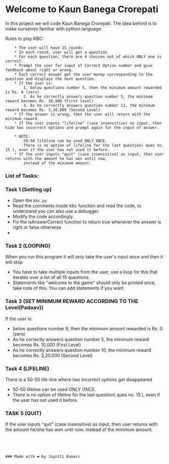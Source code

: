 # Welcome to Kaun Banega Crorepati



  In this project we will code Kaun Banega Crorepati. The idea behind is to make ourselves familiar with python language. 
  
   Rules to play KBC:
   
        * The user will have 15 rounds
        * In each round, user will get a question
        * For each question, there are 4 choices out of which ONLY one is correct.
        * Prompt the user for input of Correct Option number and give feedback about right or wrong.
        * Each correct answer get the user money corresponding to the question and displays the next question.
        * If the user is:
            1. below questions number 5, then the minimum amount rewarded is Rs. 0 (zero)
            2. As he correctly answers question number 5, the minimum reward becomes Rs. 10,000 (First level)
            3. As he correctly answers question number 11, the minimum reward becomes Rs. 3,20,000 (Second Level)
        * If the answer is wrong, then the user will return with the minimum reward.
        * If the user inputs "lifeline" (case insensitive) as input, then hide two incorrect options and prompt again for the input of answer.
        
        * NOTE:
            50-50 lifeline can be used ONLY ONCE.
            There is no option of lifeline for the last question( ques no. 15 ), even if the user has not used it before.
        * If the user inputs "quit" (case insensitive) as input, then user returns with the amount he has won until now,
            instead of the minimum amount.
  
### List of Tasks:
  ### Task 1 (Setting up)
  
  * Open the `kbc.py` 
  * Read the comments inside kbc function and read the code, to understand you can also use a debugger.
  * Modify the code accordingly.
  * Fix the isAnswerCorrect function to return true whenever the answer is right or false otherwise
  * 
  ### Task 2 (LOOPING)
  
  When you run this program it will only take the user's input once and then it will stop
  * You have to take multiple inputs from the user, use a loop for this that iterates over a list of all 15 questions.
  * Statements like "welcome to the game" should only be printed once, take note of this. You can add statements if you want
  
  ### Task 3 (SET MINIMUM REWARD ACCORDING TO THE Level(Padaav))
  
  If the user is:

  * below questions number 6, then the minimum amount rewarded is Rs. 0 (zero)
  * As he correctly answers question number 5, the minimum reward becomes Rs. 10,000 (First Level)
  * As he correctly answers question number 10, the minimum reward becomes Rs. 3,20,000 (Second Level)

  ### Task 4 (LIFELINE)

  There is a 50-50 life-line where two incorrect options get disappeared

  * 50-50 lifeline can be used ONLY ONCE.
  * There is no option of lifeline for the last question( ques no. 15 ), even if the user has not used it before.
  
  ### TASK 5 (QUIT)
  
  If the user inputs "quit" (case insensitive) as input, then user returns with the amount he/she has won until now,
	instead of the minimum amount.
 
  ```
  
  
 

### Made with ❤ by Jayniti Kumari


